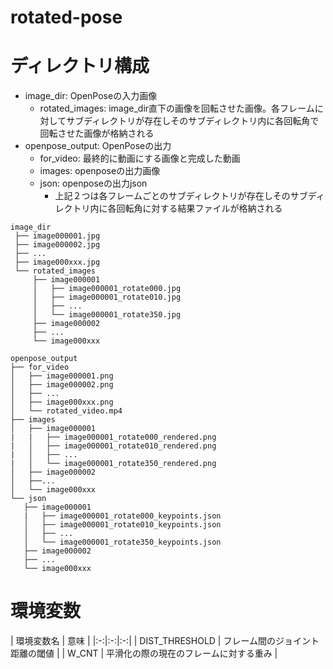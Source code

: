 # rotated-pose

# ディレクトリ構成
- image\_dir: OpenPoseの入力画像
  - rotated\_images: image\_dir直下の画像を回転させた画像。各フレームに対してサブディレクトリが存在しそのサブディレクトリ内に各回転角で回転させた画像が格納される
- openpose\_output: OpenPoseの出力
  - for\_video: 最終的に動画にする画像と完成した動画
  - images: openposeの出力画像
  - json: openposeの出力json
    - 上記２つは各フレームごとのサブディレクトリが存在しそのサブディレクトリ内に各回転角に対する結果ファイルが格納される
```
image_dir
 ├── image000001.jpg
 ├── image000002.jpg
 ├── ...
 ├── image000xxx.jpg
 └── rotated_images
     ├── image000001
     │   ├── image000001_rotate000.jpg
     │   ├── image000001_rotate010.jpg
     │   ├── ...
     │   └── image000001_rotate350.jpg
     ├── image000002
     ├── ...
     └── image000xxx

openpose_output
├── for_video
│   ├── image000001.png
│   ├── image000002.png
│   ├── ...
│   ├── image000xxx.png
│   └── rotated_video.mp4
├── images
│   ├── image000001
|   |   ├── image000001_rotate000_rendered.png
|   │   ├── image000001_rotate010_rendered.png
|   │   ├── ...
|   │   └── image000001_rotate350_rendered.png
│   ├── image000002
│   ├──...
│   └── image000xxx
└── json
   ├── image000001
   |   ├── image000001_rotate000_keypoints.json
   │   ├── image000001_rotate010_keypoints.json
   │   ├── ...
   │   └── image000001_rotate350_keypoints.json
   ├── image000002
   ├── ...
   └── image000xxx
```

# 環境変数

| 環境変数名 | 意味 |
|:-:|:-:|:-:|
| DIST\_THRESHOLD | フレーム間のジョイント距離の閾値 |
| W\_CNT | 平滑化の際の現在のフレームに対する重み |
